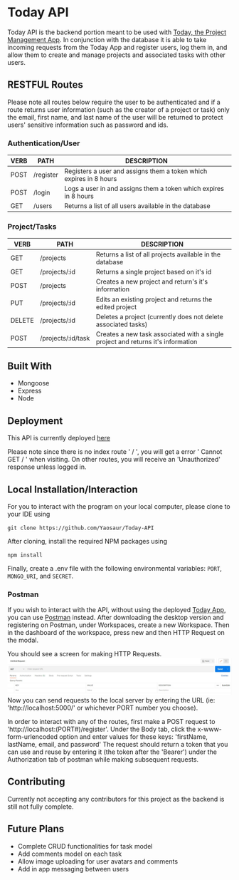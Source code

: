 # Today API

Today API is the backend portion meant to be used with [Today, the Project Management App](https://github.com/Yaosaur/Today). In conjunction with the database it is able to take incoming requests from the Today App and register users, log them in, and allow them to create and manage projects and associated tasks with other users.

## RESTFUL Routes

Please note all routes below require the user to be authenticated and if a route returns user information (such as the creator of a project or task) only the email, first name, and last name of the user will be returned to protect users' sensitive information such as password and ids.

### Authentication/User

| VERB | PATH      | DESCRIPTION                                                        |
| ---- | --------- | ------------------------------------------------------------------ |
| POST | /register | Registers a user and assigns them a token which expires in 8 hours |
| POST | /login    | Logs a user in and assigns them a token which expires in 8 hours   |
| GET  | /users    | Returns a list of all users available in the database              |

### Project/Tasks

| VERB   | PATH               | DESCRIPTION                                                                      |
| ------ | ------------------ | -------------------------------------------------------------------------------- |
| GET    | /projects          | Returns a list of all projects available in the database                         |
| GET    | /projects/:id      | Returns a single project based on it's id                                        |
| POST   | /projects          | Creates a new project and return's it's information                              |
| PUT    | /projects/:id      | Edits an existing project and returns the edited project                         |
| DELETE | /projects/:id      | Deletes a project (currently does not delete associated tasks)                   |
| POST   | /projects/:id/task | Creates a new task associated with a single project and returns it's information |

## Built With

- Mongoose
- Express
- Node

## Deployment

This API is currently deployed [here](https://today-project-backend.herokuapp.com/)

Please note since there is no index route ' / ', you will get a error ' Cannot GET / ' when visiting. On other routes, you will receive an 'Unauthorized' response unless logged in.

## Local Installation/Interaction

For you to interact with the program on your local computer, please clone to your IDE using

```
git clone https://github.com/Yaosaur/Today-API
```

After cloning, install the required NPM packages using

```
npm install
```

Finally, create a .env file with the following environmental variables: `PORT`, `MONGO_URI`, and `SECRET`.

### Postman

If you wish to interact with the API, without using the deployed [Today App](https://today-pm.herokuapp.com/), you can use [Postman](https://www.postman.com/) instead. After downloading the desktop version and registering on Postman, under Workspaces, create a new Workspace. Then in the dashboard of the workspace, press new and then HTTP Request on the modal.

You should see a screen for making HTTP Requests. ![HTTP requests](./Postman.JPG)
Now you can send requests to the local server by entering the URL (ie: 'http://localhost:5000/' or whichever PORT number you choose).

In order to interact with any of the routes, first make a POST request to 'http://localhost:(PORT#)/register'.
Under the Body tab, click the x-www-form-urlencoded option and enter values for these keys: 'firstName, lastName, email, and password'
The request should return a token that you can use and reuse by entering it (the token after the 'Bearer') under the Authorization tab of postman while making subsequent requests.

## Contributing

Currently not accepting any contributors for this project as the backend is still not fully complete.

## Future Plans

- Complete CRUD functionalities for task model
- Add comments model on each task
- Allow image uploading for user avatars and comments
- Add in app messaging between users
